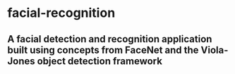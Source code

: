 # facial-recognition
## A facial detection and recognition application built using concepts from FaceNet and the Viola-Jones object detection framework
